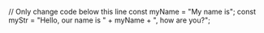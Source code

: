 // Only change code below this line
const myName = "My name is";
const myStr = "Hello, our name is " + myName + ", how are you?";
